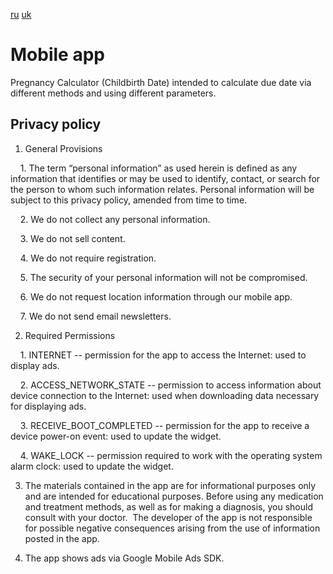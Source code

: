 [ru](ru.html) [uk](uk.html)

# Mobile app

Pregnancy Calculator (Childbirth Date) intended to calculate due date via different methods and using different parameters.

## Privacy policy

1. General Provisions

    1. The term “personal information” as used herein is defined as any information that identifies or may be used to identify, contact,
 or search for the person to whom such information relates. Personal information will be subject to this privacy policy, amended from time to time.

    2. We do not collect any personal information.

    3. We do not sell content.

    4. We do not require registration.

    5. The security of your personal information will not be compromised.

    6. We do not request location information through our mobile app.

    7. We do not send email newsletters.

2. Required Permissions

    1. INTERNET -- permission for the app to access the Internet: used to display ads.

    2. ACCESS_NETWORK_STATE -- permission to access information about device connection to the Internet:
 used when downloading data necessary for displaying ads.

    3. RECEIVE_BOOT_COMPLETED -- permission for the app to receive a device power-on event: used to update the widget.

    4. WAKE_LOCK -- permission required to work with the operating system alarm clock: used to update the widget.

3. The materials contained in the app are for informational purposes only and are intended for educational purposes.
 Before using any medication and treatment methods, as well as for making a diagnosis, you should consult with your doctor.
 The developer of the app is not responsible for possible negative consequences arising from the use of information posted in the app.

4. The app shows ads via Google Mobile Ads SDK.
